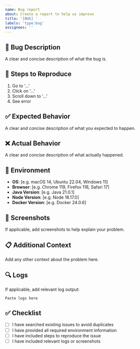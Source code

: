 ```yaml
---
name: Bug report
about: Create a report to help us improve
title: '[BUG] '
labels: 'type:bug'
assignees: ''
---
```


## 🐛 Bug Description
A clear and concise description of what the bug is.

## 🔄 Steps to Reproduce
1. Go to '...'
2. Click on '...'
3. Scroll down to '...'
4. See error

## ✅ Expected Behavior
A clear and concise description of what you expected to happen.

## ❌ Actual Behavior
A clear and concise description of what actually happened.

## 📱 Environment
- **OS**: [e.g. macOS 14, Ubuntu 22.04, Windows 11]
- **Browser**: [e.g. Chrome 119, Firefox 118, Safari 17]
- **Java Version**: [e.g. Java 21.0.1]
- **Node Version**: [e.g. Node 18.17.0]
- **Docker Version**: [e.g. Docker 24.0.6]

## 📸 Screenshots
If applicable, add screenshots to help explain your problem.

## 📋 Additional Context
Add any other context about the problem here.

## 🔍 Logs
If applicable, add relevant log output:
```
Paste logs here
```

## ✅ Checklist
- [ ] I have searched existing issues to avoid duplicates
- [ ] I have provided all required environment information
- [ ] I have included steps to reproduce the issue
- [ ] I have included relevant logs or screenshots